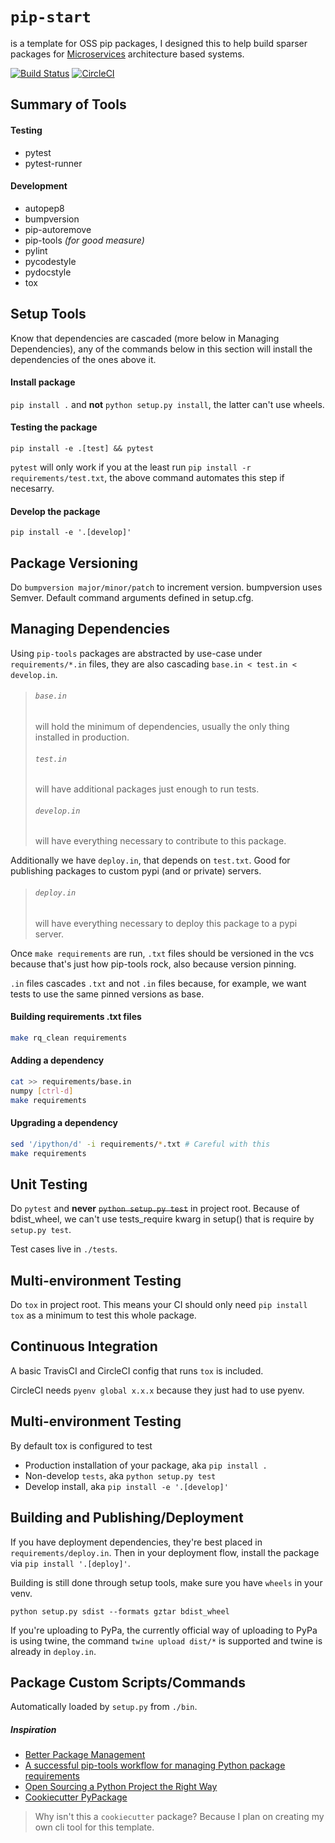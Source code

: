 # `pip-start`

is a template for OSS pip packages, I designed this to help build sparser packages for [Microservices](https://en.wikipedia.org/wiki/Microservices) architecture based systems.

[![Build Status](https://travis-ci.org/hmngwy/pip-start.svg?branch=master)](https://travis-ci.org/hmngwy/pip-start) [![CircleCI](https://circleci.com/gh/hmngwy/pip-start.svg?style=svg)](https://circleci.com/gh/hmngwy/pip-start)

## Summary of Tools

#### Testing
- pytest
- pytest-runner

#### Development

- autopep8
- bumpversion
- pip-autoremove
- pip-tools _(for good measure)_
- pylint
- pycodestyle
- pydocstyle
- tox

## Setup Tools
Know that dependencies are cascaded (more below in Managing Dependencies), any of the commands below in this section will install the dependencies of the ones above it.

#### Install package
`pip install .` and __not__ `python setup.py install`, the latter can't use wheels.

#### Testing the package
`pip install -e .[test] && pytest`

`pytest` will only work if you at the least run `pip install -r requirements/test.txt`, the above command automates this step if necesarry.

#### Develop the package
`pip install -e '.[develop]'`

## Package Versioning
Do `bumpversion major/minor/patch`  to increment version. bumpversion uses Semver. Default command arguments defined in setup.cfg.

## Managing Dependencies
Using `pip-tools` packages are abstracted by use-case under `requirements/*.in` files, they are also cascading `base.in < test.in < develop.in`.

> ###### `base.in`
> will hold the minimum of dependencies, usually the only thing installed in production.
> ###### `test.in`
> will have additional packages just enough to run tests.
> ###### `develop.in`
> will have everything necessary to contribute to this package.

Additionally we have `deploy.in`, that depends on `test.txt`. Good for publishing packages to custom pypi (and or private) servers.

> ###### `deploy.in`
> will have everything necessary to deploy this package to a pypi server.

Once `make requirements` are run, `.txt` files should be versioned in the vcs because that's just how pip-tools rock, also because version pinning.

`.in` files cascades `.txt` and not `.in` files because, for example, we want tests to use the same pinned versions as base.

#### Building requirements .txt files
```bash
make rq_clean requirements
```

#### Adding a dependency
```bash
cat >> requirements/base.in
numpy [ctrl-d]
make requirements
```

#### Upgrading a dependency
```bash
sed '/ipython/d' -i requirements/*.txt # Careful with this
make requirements
```

## Unit Testing
Do `pytest` and __never__ ~~`python setup.py test`~~ in project root. Because of bdist_wheel, we can't use tests_require kwarg in setup() that is require by `setup.py test`.

Test cases live in `./tests`.

## Multi-environment Testing
Do `tox` in project root. This means your CI should only need `pip install tox` as a minimum to test this whole package.

## Continuous Integration
A basic TravisCI and CircleCI config that runs `tox` is included.

CircleCI needs `pyenv global x.x.x` because they just had to use pyenv.


## Multi-environment Testing
By default tox is configured to test

- Production installation of your package, aka `pip install .`
- Non-develop `tests`, aka `python setup.py test`
- Develop install, aka `pip install -e '.[develop]'`

## Building and Publishing/Deployment

If you have deployment dependencies, they're best placed in `requirements/deploy.in`. Then in your deployment flow, install the package via `pip install '.[deploy]'`.

Building is still done through setup tools, make sure you have `wheels` in your venv.

`python setup.py sdist --formats gztar bdist_wheel`

If you're uploading to PyPa, the currently official way of uploading to PyPa is using twine, the command `twine upload dist/*` is supported and twine is already in `deploy.in`.

## Package Custom Scripts/Commands
Automatically loaded by `setup.py` from `./bin`.



##### Inspiration
- [Better Package Management](http://nvie.com/posts/better-package-management/#virtue-2-have-your-envs-reflect-your-specs)
- [A successful pip-tools workflow for managing Python package requirements](http://jamescooke.info/a-successful-pip-tools-workflow-for-managing-python-package-requirements.html)
- [Open Sourcing a Python Project the Right Way](https://jeffknupp.com/blog/2013/08/16/open-sourcing-a-python-project-the-right-way/)
- [Cookiecutter PyPackage](https://github.com/audreyr/cookiecutter-pypackage)

> Why isn't this a `cookiecutter` package?
Because I plan on creating my own cli tool for this template.